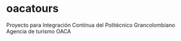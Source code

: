 # oacatours
Proyecto para Integración Contínua del Politécnico Grancolombiano
Agencia de turismo OACA
